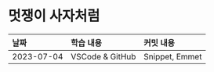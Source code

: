# 멋쟁이 사자처럼

| 날짜       | 학습 내용       | 커밋 내용      |
| :--------- | :-------------- | :------------- |
| 2023-07-04 | VSCode & GitHub | Snippet, Emmet |
